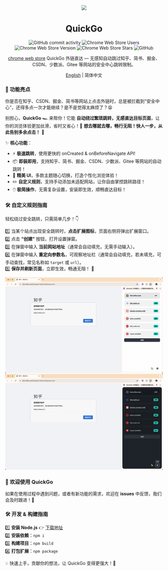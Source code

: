 <div align="center">

<img src="https://github.com/Dolov/chrome-QuickGo/blob/main/assets/icon.png?raw=true" width="186" />

# QuickGo

![GitHub commit activity](https://img.shields.io/github/commit-activity/y/dolov/chrome-QuickGo)
![Chrome Web Store Users](https://img.shields.io/chrome-web-store/users/homllehcipjgpbpepcojhgcpfdopjhml)
![Chrome Web Store Version](https://img.shields.io/chrome-web-store/v/homllehcipjgpbpepcojhgcpfdopjhml)
![Chrome Web Store Stars](https://img.shields.io/chrome-web-store/stars/homllehcipjgpbpepcojhgcpfdopjhml)
![GitHub](https://img.shields.io/github/license/dolov/chrome-QuickGo)

</div>

<div align="center">

[chrome web store](https://chromewebstore.google.com/detail/quickgo/homllehcipjgpbpepcojhgcpfdopjhml) QuickGo 外链直达 — 无感知自动跳过知乎、简书、掘金、CSDN、少数派、Gitee 等网站的安全中心跳转限制。

[English](https://github.com/Dolov/chrome-QuickGo/blob/main/README.en-US.md) | 简体中文

</div>

### 🚀 功能亮点

你是否在知乎、CSDN、掘金、简书等网站上点击外链时，总是被拦截到“安全中心”，还得多点一次才能继续？是不是觉得太麻烦了？😩

别担心，**QuickGo** 🏎️ 来帮你！它能 **自动绕过繁琐跳转，无感直达目标页面**，让你的浏览体验更加丝滑，省时又省心！💨 **想去哪就去哪，畅行无阻！快人一步，从此告别多余点击！** 🎯

✨ **核心功能**：

- ⚡ **极速跳转**，使用更快的 onCreated & onBeforeNavigate API!
- 📦 **即装即用**，支持知乎、简书、掘金、CSDN、少数派、Gitee 等网站的自动跳转！
- 🎨 **精美 UI**，多款主题随心切换，打造个性化浏览体验！
- ✏️ **自定义规则**，支持手动添加未适配网站，让你自由掌控跳转路径！
- 🖱️ **极简操作**，无需复杂设置，安装即生效，顺畅直达目标！

### 🛠️ 自定义规则指南

轻松绕过安全跳转，只需简单几步！👇

1️⃣ 当某个站点出现安全跳转时，**点击扩展图标**，页面右侧将弹出扩展窗口。  
2️⃣ 点击 **“创建”** 按钮，打开设置弹窗。  
3️⃣ 在弹窗中输入 **当前网站地址**（通常会自动填充，无需手动输入）。  
4️⃣ 在弹窗中输入 **重定向参数名**，可观察地址栏（通常会自动填充，若未填充，可手动查找，常见名称如 `target` 或 `url`）。  
5️⃣ **保存并刷新页面**，立即生效，畅通无阻！ 🚀

![img](./screenshots/theme1.png)
![img](./screenshots/theme2.png)

### 🎉 欢迎使用 QuickGo

如果在使用过程中遇到问题，或者有新功能的需求，欢迎在 **issues** 中反馈，我们会及时跟进！🚀

### 🛠️ 开发 & 构建指南

1️⃣ **安装 Node.js** 👉 [下载地址](https://nodejs.org/en/download/package-manager)  
2️⃣ **安装依赖**：`npm i`  
3️⃣ **构建项目**：`npm build`  
4️⃣ **打包扩展**：`npm package`

💡 快速上手，贡献你的想法，让 QuickGo 变得更强大！🎯
